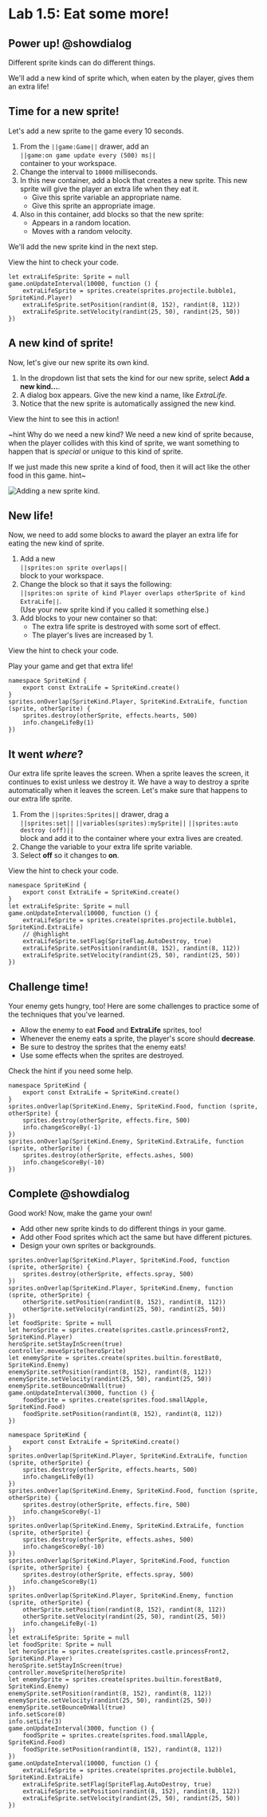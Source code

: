# Lab 1.5: Eat some more!

## Power up! @showdialog

Different sprite kinds can do different things.

We'll add a new kind of sprite which, when eaten by the player,
gives them an extra life!

## Time for a new sprite!

Let's add a new sprite to the game every 10 seconds.

1.   From the ``||game:Game||`` drawer, add an   
``||game:on game update every (500) ms||``   
container to your workspace.
1.   Change the interval to `10000` milliseconds.
1.   In this new container, add a block that creates a new sprite. This new
sprite will give the player an extra life when they eat it.
     -    Give this sprite variable an appropriate name.
     -    Give this sprite an appropriate image.
1.   Also in this container, add blocks so that the new sprite:
     -    Appears in a random location.
     -    Moves with a random velocity.

We'll add the new sprite kind in the next step.

View the hint to check your code.

```blocks
let extraLifeSprite: Sprite = null
game.onUpdateInterval(10000, function () {
    extraLifeSprite = sprites.create(sprites.projectile.bubble1, SpriteKind.Player)
    extraLifeSprite.setPosition(randint(8, 152), randint(8, 112))
    extraLifeSprite.setVelocity(randint(25, 50), randint(25, 50))
})
```

## A new kind of sprite!

Now, let's give our new sprite its own kind.

1.   In the dropdown list that sets the kind for our new sprite,
select **Add a new kind...**.
1.   A dialog box appears. Give the new kind a name, like *ExtraLife*.
1.   Notice that the new sprite is automatically assigned the new kind.

View the hint to see this in action!

~hint Why do we need a new kind?
We need a new kind of sprite because, when the player collides with this
kind of sprite, we want something to happen that is *special* or *unique*
to this kind of sprite.

If we just made this new sprite a kind of food, then it will act like
the other food in this game.
hint~

![Adding a new sprite kind.](https://alex-kulcsar.github.io/introcs-tutorials/assets/images/S01.L01.05.new_sprite_kind.gif)

## New life!

Now, we need to add some blocks to award the player an extra life for
eating the new kind of sprite.

1.   Add a new   
``||sprites:on sprite overlaps||``   
block to your workspace.
1.   Change the block so that it says the following:   
``||sprites:on sprite of kind Player overlaps otherSprite of kind ExtraLife||``.   
(Use your new sprite kind if you called it something else.)
1.   Add blocks to your new container so that:
     -    The extra life sprite is destroyed with some sort of effect.
     -    The player's lives are increased by 1.

View the hint to check your code.

Play your game and get that extra life!

```blocks
namespace SpriteKind {
    export const ExtraLife = SpriteKind.create()
}
sprites.onOverlap(SpriteKind.Player, SpriteKind.ExtraLife, function (sprite, otherSprite) {
    sprites.destroy(otherSprite, effects.hearts, 500)
    info.changeLifeBy(1)
})
```

## It went *where*?

Our extra life sprite leaves the screen.
When a sprite leaves the screen, it continues to exist unless we destroy it.
We have a way to destroy a sprite automatically when it leaves the screen.
Let's make sure that happens to our extra life sprite.

1.   From the ``||sprites:Sprites||`` drawer, drag a   
``||sprites:set||`` ``||variables(sprites):mySprite||``
``||sprites:auto destroy (off)||``   
block and add it to the container
where your extra lives are created.
1.   Change the variable to your extra life sprite variable.
1.   Select **off** so it changes to **on**.

View the hint to check your code.

```blocks
namespace SpriteKind {
    export const ExtraLife = SpriteKind.create()
}
let extraLifeSprite: Sprite = null
game.onUpdateInterval(10000, function () {
    extraLifeSprite = sprites.create(sprites.projectile.bubble1, SpriteKind.ExtraLife)
    // @highlight
    extraLifeSprite.setFlag(SpriteFlag.AutoDestroy, true)
    extraLifeSprite.setPosition(randint(8, 152), randint(8, 112))
    extraLifeSprite.setVelocity(randint(25, 50), randint(25, 50))
})
```

## Challenge time!

Your enemy gets hungry, too! Here are some challenges to practice some of
the techniques that you've learned.

-    Allow the enemy to eat **Food** and **ExtraLife** sprites, too!
-    Whenever the enemy eats a sprite, the player's score should **decrease**.
-    Be sure to destroy the sprites that the enemy eats!
-    Use some effects when the sprites are destroyed.

Check the hint if you need some help.

```blocks
namespace SpriteKind {
    export const ExtraLife = SpriteKind.create()
}
sprites.onOverlap(SpriteKind.Enemy, SpriteKind.Food, function (sprite, otherSprite) {
    sprites.destroy(otherSprite, effects.fire, 500)
    info.changeScoreBy(-1)
})
sprites.onOverlap(SpriteKind.Enemy, SpriteKind.ExtraLife, function (sprite, otherSprite) {
    sprites.destroy(otherSprite, effects.ashes, 500)
    info.changeScoreBy(-10)
})
```

## Complete @showdialog

Good work! Now, make the game your own!

-    Add other new sprite kinds to do different things in your game.
-    Add other Food sprites which act the same but have different pictures.
-    Design your own sprites or backgrounds.

```template
sprites.onOverlap(SpriteKind.Player, SpriteKind.Food, function (sprite, otherSprite) {
    sprites.destroy(otherSprite, effects.spray, 500)
})
sprites.onOverlap(SpriteKind.Player, SpriteKind.Enemy, function (sprite, otherSprite) {
    otherSprite.setPosition(randint(8, 152), randint(8, 112))
    otherSprite.setVelocity(randint(25, 50), randint(25, 50))
})
let foodSprite: Sprite = null
let heroSprite = sprites.create(sprites.castle.princessFront2, SpriteKind.Player)
heroSprite.setStayInScreen(true)
controller.moveSprite(heroSprite)
let enemySprite = sprites.create(sprites.builtin.forestBat0, SpriteKind.Enemy)
enemySprite.setPosition(randint(8, 152), randint(8, 112))
enemySprite.setVelocity(randint(25, 50), randint(25, 50))
enemySprite.setBounceOnWall(true)
game.onUpdateInterval(3000, function () {
    foodSprite = sprites.create(sprites.food.smallApple, SpriteKind.Food)
    foodSprite.setPosition(randint(8, 152), randint(8, 112))
})
```

```ghost
namespace SpriteKind {
    export const ExtraLife = SpriteKind.create()
}
sprites.onOverlap(SpriteKind.Player, SpriteKind.ExtraLife, function (sprite, otherSprite) {
    sprites.destroy(otherSprite, effects.hearts, 500)
    info.changeLifeBy(1)
})
sprites.onOverlap(SpriteKind.Enemy, SpriteKind.Food, function (sprite, otherSprite) {
    sprites.destroy(otherSprite, effects.fire, 500)
    info.changeScoreBy(-1)
})
sprites.onOverlap(SpriteKind.Enemy, SpriteKind.ExtraLife, function (sprite, otherSprite) {
    sprites.destroy(otherSprite, effects.ashes, 500)
    info.changeScoreBy(-10)
})
sprites.onOverlap(SpriteKind.Player, SpriteKind.Food, function (sprite, otherSprite) {
    sprites.destroy(otherSprite, effects.spray, 500)
    info.changeScoreBy(1)
})
sprites.onOverlap(SpriteKind.Player, SpriteKind.Enemy, function (sprite, otherSprite) {
    otherSprite.setPosition(randint(8, 152), randint(8, 112))
    otherSprite.setVelocity(randint(25, 50), randint(25, 50))
    info.changeLifeBy(-1)
})
let extraLifeSprite: Sprite = null
let foodSprite: Sprite = null
let heroSprite = sprites.create(sprites.castle.princessFront2, SpriteKind.Player)
heroSprite.setStayInScreen(true)
controller.moveSprite(heroSprite)
let enemySprite = sprites.create(sprites.builtin.forestBat0, SpriteKind.Enemy)
enemySprite.setPosition(randint(8, 152), randint(8, 112))
enemySprite.setVelocity(randint(25, 50), randint(25, 50))
enemySprite.setBounceOnWall(true)
info.setScore(0)
info.setLife(3)
game.onUpdateInterval(3000, function () {
    foodSprite = sprites.create(sprites.food.smallApple, SpriteKind.Food)
    foodSprite.setPosition(randint(8, 152), randint(8, 112))
})
game.onUpdateInterval(10000, function () {
    extraLifeSprite = sprites.create(sprites.projectile.bubble1, SpriteKind.ExtraLife)
    extraLifeSprite.setFlag(SpriteFlag.AutoDestroy, true)
    extraLifeSprite.setPosition(randint(8, 152), randint(8, 112))
    extraLifeSprite.setVelocity(randint(25, 50), randint(25, 50))
})
```
